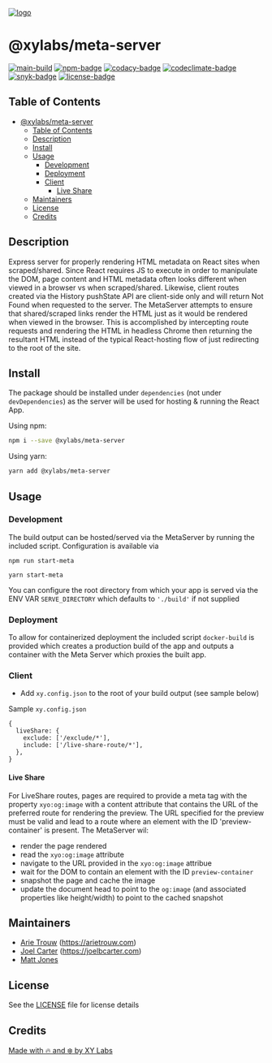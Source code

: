 [![logo][]][logo-link]

# @xylabs/meta-server

[![main-build][]][main-build-link]
[![npm-badge][]][npm-link]
[![codacy-badge][]][codacy-link]
[![codeclimate-badge][]][codeclimate-link]
[![snyk-badge][]][snyk-link]
[![license-badge][]][license-link]

## Table of Contents

- [@xylabs/meta-server](#xylabsmeta-server)
  - [Table of Contents](#table-of-contents)
  - [Description](#description)
  - [Install](#install)
  - [Usage](#usage)
    - [Development](#development)
    - [Deployment](#deployment)
    - [Client](#client)
      - [Live Share](#live-share)
  - [Maintainers](#maintainers)
  - [License](#license)
  - [Credits](#credits)

## Description

Express server for properly rendering HTML metadata on React sites when scraped/shared. Since React requires JS to execute in order to manipulate the DOM, page content and HTML metadata often looks different when viewed in a browser vs when scraped/shared. Likewise, client routes created via the History pushState API are client-side only and will return Not Found when requested to the server. The MetaServer attempts to ensure that shared/scraped links render the HTML just as it would be rendered when viewed in the browser. This is accomplished by intercepting route requests and rendering the HTML in headless Chrome then returning the resultant HTML instead of the typical React-hosting flow of just redirecting to the root of the site.

## Install

The package should be installed under `dependencies` (not under `devDependencies`) as the server will be used for hosting & running the React App.

Using npm:

```sh
npm i --save @xylabs/meta-server
```

Using yarn:

```sh
yarn add @xylabs/meta-server
```

## Usage

### Development

The build output can be hosted/served via the MetaServer by running the included script. Configuration is available via

```
npm run start-meta
```

```
yarn start-meta
```

You can configure the root directory from which your app is served via the ENV VAR `SERVE_DIRECTORY` which defaults to `'./build'` if not supplied

### Deployment

To allow for containerized deployment the included script `docker-build` is provided which creates a production build of the app and outputs a container with the Meta Server which proxies the built app.

### Client

- Add `xy.config.json` to the root of your build output (see sample below)

Sample `xy.config.json`

```
{
  liveShare: {
    exclude: ['/exclude/*'],
    include: ['/live-share-route/*'],
  },
}

```

#### Live Share

For LiveShare routes, pages are required to provide a meta tag with the property `xyo:og:image` with a content attribute that contains the URL of the preferred route for rendering the preview. The URL specified for the preview must be valid and lead to a route where an element with the ID 'preview-container' is present. The MetaServer wil:

- render the page rendered
- read the `xyo:og:image` attribute
- navigate to the URL provided in the `xyo:og:image` attribue
- wait for the DOM to contain an element with the ID `preview-container`
- snapshot the page and cache the image
- update the document head to point to the `og:image` (and associated properties like height/width) to point to the cached snapshot

## Maintainers

- [Arie Trouw](https://github.com/arietrouw) (<https://arietrouw.com>)
- [Joel Carter](https://github.com/joelbcarter) (<https://joelbcarter.com>)
- [Matt Jones](https://github.com/jonesmac)

## License

See the [LICENSE](https://github.com/xylabs/sdk-meta-server-nodejs/blob/main/LICENSE)
file for license details

## Credits

[Made with 🔥 and ❄️ by XY Labs](https://xylabs.com)

[logo]: https://cdn.xy.company/img/brand/XYPersistentCompany_Logo_Icon_Colored.svg
[logo-link]: https://xylabs.com
[main-build]: https://github.com/xylabs/sdk-meta-server-nodejs/actions/workflows/build-main.yml/badge.svg
[main-build-link]: https://github.com/xylabs/sdk-meta-server-nodejs/actions/workflows/build-main.yml
[npm-badge]: https://img.shields.io/npm/v/@xylabs/meta-server.svg
[npm-link]: https://www.npmjs.com/package/@xylabs/meta-server
[codacy-badge]: https://app.codacy.com/project/badge/Grade/7ca145c4ea064ced8d10e1c5841b36b3
[codacy-link]: https://www.codacy.com/gh/xylabs/sdk-meta-server-nodejs/dashboard?utm_source=github.com&utm_medium=referral&utm_content=xylabs/sdk-meta-server-nodejs&utm_campaign=Badge_Grade
[codeclimate-badge]: https://api.codeclimate.com/v1/badges/c8c1d92fc4d69d19adfd/maintainability
[codeclimate-link]: https://codeclimate.com/github/xylabs/sdk-meta-server-nodejs/maintainability
[snyk-badge]: https://snyk.io/test/github/xylabs/sdk-meta-server-nodejs/badge.svg?targetFile=package.json
[snyk-link]: https://snyk.io/test/github/xylabs/sdk-meta-server-nodejs?targetFile=package.json
[license-badge]: https://img.shields.io/github/license/xylabs/sdk-meta-server-nodejs
[license-link]: https://github.com/xylabs/sdk-meta-server-nodejs/blob/main/LICENSE
